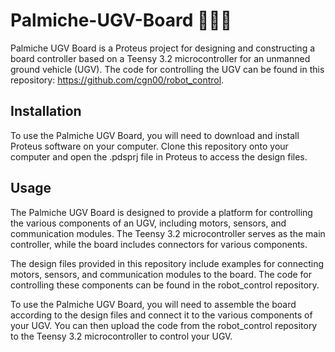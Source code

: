 # Palmiche-UGV-Board 👨‍💻🚙

Palmiche UGV Board is a Proteus project for designing and constructing a board controller based on a Teensy 3.2 microcontroller for an unmanned ground vehicle (UGV). The code for controlling the UGV can be found in this repository: https://github.com/cgn00/robot_control.

## Installation

To use the Palmiche UGV Board, you will need to download and install Proteus software on your computer. Clone this repository onto your computer and open the .pdsprj file in Proteus to access the design files.

## Usage

The Palmiche UGV Board is designed to provide a platform for controlling the various components of an UGV, including motors, sensors, and communication modules. The Teensy 3.2 microcontroller serves as the main controller, while the board includes connectors for various components.

The design files provided in this repository include examples for connecting motors, sensors, and communication modules to the board. The code for controlling these components can be found in the robot_control repository.

To use the Palmiche UGV Board, you will need to assemble the board according to the design files and connect it to the various components of your UGV. You can then upload the code from the robot_control repository to the Teensy 3.2 microcontroller to control your UGV.

